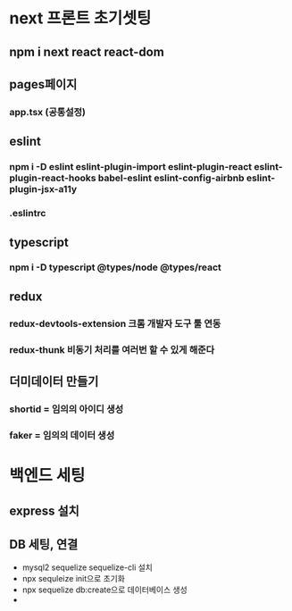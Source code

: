 # next 프론트 초기셋팅

## npm i next react react-dom

## pages페이지

### app.tsx (공통설정)

## eslint

### npm i -D eslint eslint-plugin-import eslint-plugin-react eslint-plugin-react-hooks babel-eslint eslint-config-airbnb eslint-plugin-jsx-a11y

### .eslintrc

## typescript

### npm i -D typescript @types/node @types/react

## redux

### redux-devtools-extension 크롬 개발자 도구 툴 연동

### redux-thunk 비동기 처리를 여러번 할 수 있게 해준다

## 더미데이터 만들기

### shortid = 임의의 아이디 생성

### faker = 임의의 데이터 생성

# 백엔드 세팅

## express 설치

## DB 세팅, 연결

- mysql2 sequelize sequelize-cli 설치
- npx sequleize init으로 초기화
- npx sequelize db:create으로 데이터베이스 생성
-
